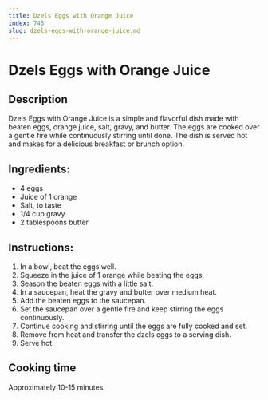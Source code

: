 ```yaml
---
title: Dzels Eggs with Orange Juice
index: 745
slug: dzels-eggs-with-orange-juice.md
---
```


# Dzels Eggs with Orange Juice

## Description
Dzels Eggs with Orange Juice is a simple and flavorful dish made with beaten eggs, orange juice, salt, gravy, and butter. The eggs are cooked over a gentle fire while continuously stirring until done. The dish is served hot and makes for a delicious breakfast or brunch option.

## Ingredients:
- 4 eggs
- Juice of 1 orange
- Salt, to taste
- 1/4 cup gravy
- 2 tablespoons butter

## Instructions:
1. In a bowl, beat the eggs well.
2. Squeeze in the juice of 1 orange while beating the eggs.
3. Season the beaten eggs with a little salt.
4. In a saucepan, heat the gravy and butter over medium heat.
5. Add the beaten eggs to the saucepan.
6. Set the saucepan over a gentle fire and keep stirring the eggs continuously.
7. Continue cooking and stirring until the eggs are fully cooked and set.
8. Remove from heat and transfer the dzels eggs to a serving dish.
9. Serve hot.

## Cooking time
Approximately 10-15 minutes.